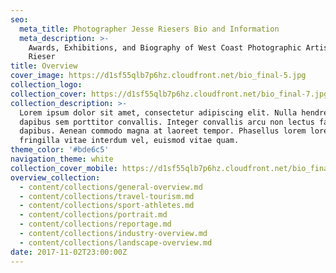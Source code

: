 ```yaml
---
seo:
  meta_title: Photographer Jesse Riesers Bio and Information
  meta_description: >-
    Awards, Exhibitions, and Biography of West Coast Photographic Artist Jesse
    Rieser
title: Overview
cover_image: https://d1sf55qlb7p6hz.cloudfront.net/bio_final-5.jpg
collection_logo:
collection_cover: https://d1sf55qlb7p6hz.cloudfront.net/bio_final-7.jpg
collection_description: >-
  Lorem ipsum dolor sit amet, consectetur adipiscing elit. Nulla hendrerit quam
  dapibus sem porttitor convallis. Integer convallis arcu non lectus facilisis
  dapibus. Aenean commodo magna at laoreet tempor. Phasellus lorem lorem,
  fringilla vitae interdum vel, euismod vitae quam.
theme_color: '#bde6c5'
navigation_theme: white
collection_cover_mobile: https://d1sf55qlb7p6hz.cloudfront.net/bio_final-5.jpg
overview_collection:
  - content/collections/general-overview.md
  - content/collections/travel-tourism.md
  - content/collections/sport-athletes.md
  - content/collections/portrait.md
  - content/collections/reportage.md
  - content/collections/industry-overview.md
  - content/collections/landscape-overview.md
date: 2017-11-02T23:00:00Z
---
```

